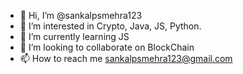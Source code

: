 - 👋 Hi, I’m @sankalpsmehra123
- 👀 I’m interested in Crypto, Java, JS, Python.
- 🌱 I’m currently learning JS
- 💞️ I’m looking to collaborate on BlockChain
- 📫 How to reach me sankalpsmehra123@gmail.com

<!---
sankalpsmehra123/sankalpsmehra123 is a ✨ special ✨ repository because its `README.md` (this file) appears on your GitHub profile.
You can click the Preview link to take a look at your changes.
--->
